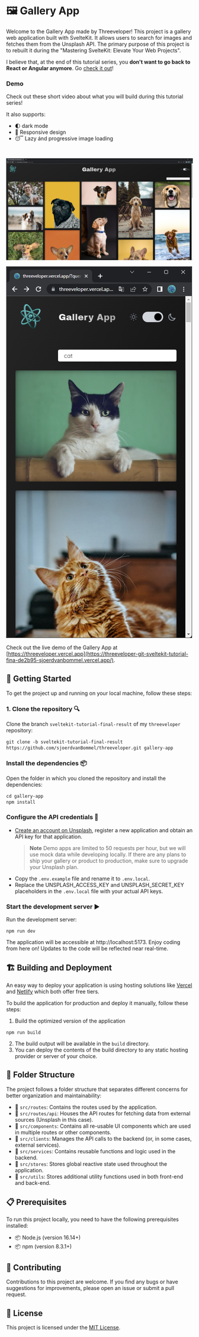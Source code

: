# 🖼️ Gallery App

Welcome to the Gallery App made by Threeveloper! This project is a gallery web application built with SvelteKit. It allows users to search for images and fetches them from the Unsplash API. The primary purpose of this project is to rebuilt it during the "Mastering SvelteKit: Elevate Your Web Projects".

I believe that, at the end of this tutorial series, you **don't want to go back to React or Angular anymore**. Go [check it out](https://TODO:)!

### Demo

Check out these short video about what you will build during this tutorial series!

It also supports:

- 🌓 dark mode
- 📱 Responsive design
- 😴 Lazy ánd progressive image loading

<br>

[![Video Walkthrough](./static/images/readme/app%20thumbnail.png)](./static/videos/readme/preview.mp4)

[![Mobile and dark mode support](./static/images/readme/mobile%20thumbnail.png)](./static/videos/readme/mobile.mp4)

Check out the live demo of the Gallery App at [https://threeveloper.vercel.app](https://threeveloper-git-sveltekit-tutorial-fina-de2b95-sjoerdvanbommel.vercel.app/).

## 🚀 Getting Started

To get the project up and running on your local machine, follow these steps:

### 1. Clone the repository 🔍

Clone the branch `sveltekit-tutorial-final-result` of my `threeveloper` repository:

```shell
git clone -b sveltekit-tutorial-final-result https://github.com/sjoerdvanBommel/threeveloper.git gallery-app
```

### Install the dependencies 📦

Open the folder in which you cloned the repository and install the dependencies:

```shell
cd gallery-app
npm install
```

### Configure the API credentials 🔑

- [Create an account on Unsplash](https://unsplash.com/join), register a new application and obtain an API key for that application.
  > **Note**
  > Demo apps are limited to 50 requests per hour, but we will use mock data while developing locally. If there are any plans to ship your gallery or product to production, make sure to upgrade your Unsplash plan.
- Copy the `.env.example` file and rename it to `.env.local`.
- Replace the UNSPLASH_ACCESS_KEY and UNSPLASH_SECRET_KEY placeholders in the `.env.local` file with your actual API keys.

### Start the development server ▶️

Run the development server:

```shell
npm run dev
```

The application will be accessible at http://localhost:5173. Enjoy coding from here on! Updates to the code will be reflected near real-time.

## 🏗️ Building and Deployment

An easy way to deploy your application is using hosting solutions like [Vercel](https://vercel.com/) and [Netlify](https://www.netlify.com/) which both offer free tiers.

To build the application for production and deploy it manually, follow these steps:

1. Build the optimized version of the application

```
npm run build
```

2. The build output will be available in the `build` directory.
3. You can deploy the contents of the build directory to any static hosting provider or server of your choice.

## 📂 Folder Structure

The project follows a folder structure that separates different concerns for better organization and maintainability:

- 📁 `src/routes`: Contains the routes used by the application.
- 📁 `src/routes/api`: Houses the API routes for fetching data from external sources (Unsplash in this case).
- 📁 `src/components`: Contains all re-usable UI components which are used in multiple routes or other components.
- 📁 `src/clients`: Manages the API calls to the backend (or, in some cases, external services).
- 📁 `src/services`: Contains reusable functions and logic used in the backend.
- 📁 `src/stores`: Stores global reactive state used throughout the application.
- 📁 `src/utils`: Stores additional utility functions used in both front-end and back-end.

## 📋 Prerequisites

To run this project locally, you need to have the following prerequisites installed:

- 📦 Node.js (version 16.14+)
- 📦 npm (version 8.3.1+)

## 🤝 Contributing

Contributions to this project are welcome. If you find any bugs or have suggestions for improvements, please open an issue or submit a pull request.

## 📄 License

This project is licensed under the [MIT License](./LICENSE.md).

